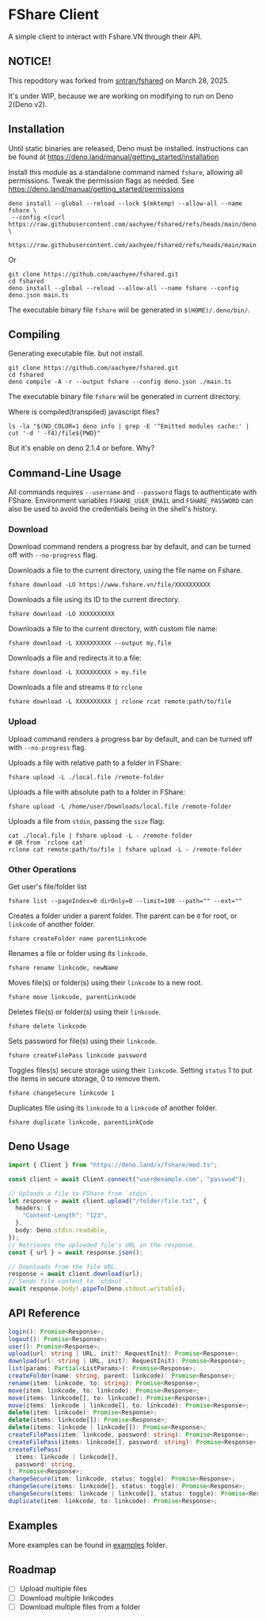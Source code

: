 # FShare Client

A simple client to interact with Fshare.VN through their API.

## NOTICE!

This repoditory was forked from [sntran/fshared](https://github.com/sntran/fshared) on March 28, 2025.

It's under WIP, because we are working on modifying to run on Deno 2(Deno v2). 

## Installation

Until static binaries are released, Deno must be installed. Instructions can be
found at https://deno.land/manual/getting_started/installation

Install this module as a standalone command named `fshare`, allowing all
permissions. Tweak the permission flags as needed. See
https://deno.land/manual/getting_started/permissions

```shell
deno install --global --reload --lock $(mktemp) --allow-all --name fshare \
 --config <(curl https://raw.githubusercontent.com/aachyee/fshared/refs/heads/main/deno.json) \
 https://raw.githubusercontent.com/aachyee/fshared/refs/heads/main/main.ts
```

Or

```shell
git clone https://github.com/aachyee/fshared.git
cd fshared
deno install --global --reload --allow-all --name fshare --config deno.json main.ts
```

The executable binary file `fshare` wiil be generated in `$(HOME)/.deno/bin/`.

## Compiling

Generating executable file. but not install.

```shell
git clone https://github.com/aachyee/fshared.git
cd fshared
deno compile -A -r --output fshare --config deno.json ./main.ts
```

The executable binary file `fshare` wiil be generated in current directory.

Where is compiled(transpiled) javascript files?

```shell
ls -la "$(NO_COLOR=1 deno info | grep -E '^Emitted modules cache:' | cut '-d ' -f4)/file${PWD}"
```

But it's enable on deno 2.1.4 or before. Why?


## Command-Line Usage

All commands requires `--username` and `--password` flags to authenticate with
FShare. Environment variables `FSHARE_USER_EMAIL` and `FSHARE_PASSWORD` can also
be used to avoid the credentials being in the shell's history.

### Download

Download command renders a progress bar by default, and can be turned off with
`--no-progress` flag.

Downloads a file to the current directory, using the file name on Fshare.

```shell
fshare download -LO https://www.fshare.vn/file/XXXXXXXXXX
```

Downloads a file using its ID to the current directory.

```shell
fshare download -LO XXXXXXXXXX
```

Downloads a file to the current directory, with custom file name:

```shell
fshare download -L XXXXXXXXXX --output my.file
```

Downloads a file and redirects it to a file:

```shell
fshare download -L XXXXXXXXXX > my.file
```

Downloads a file and streams it to `rclone`

```shell
fshare download -L XXXXXXXXXX | rclone rcat remote:path/to/file
```

### Upload

Upload command renders a progress bar by default, and can be turned off with
`--no-progress` flag.

Uploads a file with relative path to a folder in FShare:

```shell
fshare upload -L ./local.file /remote-folder
```

Uploads a file with absolute path to a folder in FShare:

```shell
fshare upload -L /home/user/Downloads/local.file /remote-folder
```

Uploads a file from `stdin`, passing the `size` flag:

```shell
cat ./local.file | fshare upload -L - /remote-folder
# OR from `rclone cat`
rclone cat remote:path/to/file | fshare upload -L - /remote-folder
```

### Other Operations

Get user's file/folder list

```shell
fshare list --pageIndex=0 dirOnly=0 --limit=100 --path="" --ext=""
```

Creates a folder under a parent folder. The parent can be `0` for root, or
`linkcode` of another folder.

```shell
fshare createFolder name parentLinkcode
```

Renames a file or folder using its `linkcode`.

```shell
fshare rename linkcode, newName
```

Moves file(s) or folder(s) using their `linkcode` to a new root.

```shell
fshare move linkcode, parentLinkcode
```

Deletes file(s) or folder(s) using their `linkcode`.

```shell
fshare delete linkcode
```

Sets password for file(s) using their `linkcode`.

```shell
fshare createFilePass linkcode password
```

Toggles files(s) secure storage using their `linkcode`. Setting `status` 1 to
put the items in secure storage, 0 to remove them.

```shell
fshare changeSecure linkcode 1
```

Duplicates file using its `linkcode` to a `linkcode` of another folder.

```shell
fshare duplicate linkcode, parentLinkCode
```

## Deno Usage

```ts
import { Client } from "https://deno.land/x/fshare/mod.ts";

const client = await Client.connect("user@example.com", "passwod");

// Uploads a file to FShare from `stdin`.
let response = await client.upload("/folder/file.txt", {
  headers: {
    "Content-Length": "123",
  },
  body: Deno.stdin.readable,
});
// Retrieves the uploaded file's URL in the response.
const { url } = await response.json();

// Downloads from the file URL.
response = await client.download(url);
// Sends file content to `stdout`.
await response.body!.pipeTo(Deno.stdout.writable);
```

## API Reference

```ts
login(): Promise<Response>;
logout(): Promise<Response>;
user(): Promise<Response>;
upload(url: string | URL, init?: RequestInit): Promise<Response>;
download(url: string | URL, init?: RequestInit): Promise<Response>;
list(params: Partial<ListParams>): Promise<Response>;
createFolder(name: string, parent: linkcode): Promise<Response>;
rename(item: linkcode, to: string): Promise<Response>;
move(item: linkcode, to: linkcode): Promise<Response>;
move(items: linkcode[], to: linkcode): Promise<Response>;
move(items: linkcode | linkcode[], to: linkcode): Promise<Response>;
delete(item: linkcode): Promise<Response>;
delete(items: linkcode[]): Promise<Response>;
delete(items: linkcode | linkcode[]): Promise<Response>;
createFilePass(item: linkcode, password: string): Promise<Response>;
createFilePass(items: linkcode[], password: string): Promise<Response>;
createFilePass(
  items: linkcode | linkcode[],
  password: string,
): Promise<Response>;
changeSecure(item: linkcode, status: toggle): Promise<Response>;
changeSecure(items: linkcode[], status: toggle): Promise<Response>;
changeSecure(items: linkcode | linkcode[], status: toggle): Promise<Response>;
duplicate(item: linkcode, to: linkcode): Promise<Response>;
```

## Examples

More examples can be found in [examples](./examples) folder.

## Roadmap

- [ ] Upload multiple files
- [ ] Download multiple linkcodes
- [ ] Download multiple files from a folder
